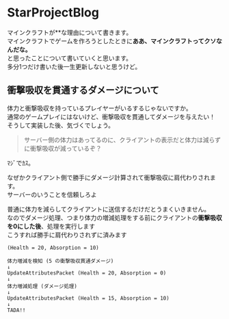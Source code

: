 # StarProjectBlog
マインクラフトが\*\*な理由について書きます。<br>
マインクラフトでゲームを作ろうとしたときに**ああ、マインクラフトってクソなんだな。** <br>
と思ったことについて書いていくと思います。<br>
多分1つだけ書いた後一生更新しないと思うけど。<br>

## 衝撃吸収を貫通するダメージについて

体力と衝撃吸収を持っているプレイヤーがいるするじゃないですか。<br>
通常のゲームプレイにはないけど、衝撃吸収を貫通してダメージを与えたい！<br>
そうして実装した後、気づくでしょう。<br>

> サーバー側の体力はあってるのに、クライアントの表示だと体力は減らずに衝撃吸収が減っているぞ？<br>

ﾏｼﾞでｶｽ。<br>

なぜかクライアント側で勝手にダメージ計算されて衝撃吸収に肩代わりされます。<br>
サーバーのいうことを信頼しろよ<br>

普通に体力を減らしてクライアントに送信するだけだとうまくいきません。<br>
なのでダメージ処理、つまり体力の増減処理をする前にクライアントの**衝撃吸収を0にした後**、処理を実行します<br>
こうすれば勝手に肩代わりされずに済みます<br>

```
(Health = 20, Absorption = 10)

体力増減を検知 (5 の衝撃吸収貫通ダメージ)
↓
UpdateAttributesPacket (Health = 20, Absorption = 0)
↓
体力増減処理 (ダメージ処理)
↓
UpdateAttributesPacket (Health = 15, Absorption = 10)
↓
TADA!!
```
